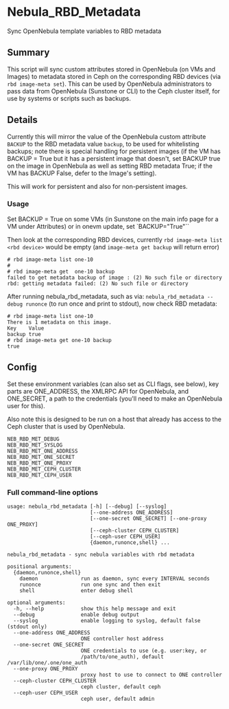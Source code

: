# Nebula_RBD_Metadata

Sync OpenNebula template variables to RBD metadata

## Summary

This script will sync custom attributes stored in OpenNebula (on VMs and Images) to metadata stored in Ceph on the corresponding RBD devices (via `rbd image-meta set`). This can be used by OpenNebula administrators to pass data from OpenNebula (Sunstone or CLI) to the Ceph cluster itself, for use by systems or scripts such as backups.

## Details

Currently this will mirror the value of the OpenNebula custom attribute `BACKUP` to the RBD metadata value `backup`, to be used for whitelisting backups; note there is special handling for persistent images (if the VM has BACKUP = True but it has a persistent image that doesn't, set BACKUP true on the image in OpenNebula as well as setting RBD metadata True; if the VM has BACKUP False, defer to the Image's setting).

This will work for persistent and also for non-persistent images.


### Usage

Set BACKUP = True on some VMs (in Sunstone on the main info page for a VM under Attributes) or in onevm update, set `BACKUP="True"``

Then look at the corresponding RBD devices, currently `rbd image-meta list <rbd device>` would be empty (and `image-meta get backup` will return error)

```
# rbd image-meta list one-10
#
# rbd image-meta get  one-10 backup
failed to get metadata backup of image : (2) No such file or directory
rbd: getting metadata failed: (2) No such file or directory
```

After running nebula_rbd_metadata, such as via: `nebula_rbd_metadata --debug runonce` (to run once and print to stdout), now check RBD metadata:

```
# rbd image-meta list one-10
There is 1 metadata on this image.
Key    Value
backup true
# rbd image-meta get one-10 backup
true
```

## Config

Set these environment variables (can also set as CLI flags, see below), key parts are ONE_ADDRESS, the XMLRPC API for OpenNebula, and ONE_SECRET, a path to the credentials (you'll need to make an OpenNebula user for this).

Also note this is designed to be run on a host that already has access to the Ceph cluster that is used by OpenNebula.

```
NEB_RBD_MET_DEBUG
NEB_RBD_MET_SYSLOG
NEB_RBD_MET_ONE_ADDRESS
NEB_RBD_MET_ONE_SECRET
NEB_RBD_MET_ONE_PROXY
NEB_RBD_MET_CEPH_CLUSTER
NEB_RBD_MET_CEPH_USER
```


### Full command-line options

```
usage: nebula_rbd_metadata [-h] [--debug] [--syslog]
                           [--one-address ONE_ADDRESS]
                           [--one-secret ONE_SECRET] [--one-proxy ONE_PROXY]
                           [--ceph-cluster CEPH_CLUSTER]
                           [--ceph-user CEPH_USER]
                           {daemon,runonce,shell} ...

nebula_rbd_metadata - sync nebula variables with rbd metadata

positional arguments:
  {daemon,runonce,shell}
    daemon              run as daemon, sync every INTERVAL seconds
    runonce             run one sync and then exit
    shell               enter debug shell

optional arguments:
  -h, --help            show this help message and exit
  --debug               enable debug output
  --syslog              enable logging to syslog, default false (stdout only)
  --one-address ONE_ADDRESS
                        ONE controller host address
  --one-secret ONE_SECRET
                        ONE credentials to use (e.g. user:key, or
                        /path/to/one_auth), default /var/lib/one/.one/one_auth
  --one-proxy ONE_PROXY
                        proxy host to use to connect to ONE controller
  --ceph-cluster CEPH_CLUSTER
                        ceph cluster, default ceph
  --ceph-user CEPH_USER
                        ceph user, default admin
```
